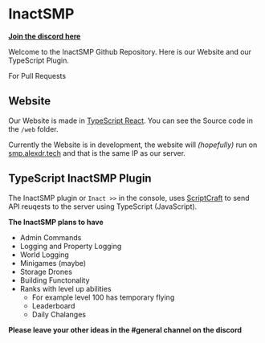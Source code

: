 # InactSMP

[__**Join the discord here**__](https://discord.gg/D2vePuPD9b)

Welcome to the InactSMP Github Repository. Here is our Website and our TypeScript Plugin. 

For Pull Requests 

## Website

Our Website is made in [TypeScript React](https://reactjs.org). You can see the Source code in the ``/web`` folder.

Currently the Website is in development, the website will *(hopefully)* run on [smp.alexdr.tech](https://smp.alexdr.tech) and that is the same IP as our server.

## TypeScript InactSMP Plugin

The InactSMP plugin or ``Inact >>`` in the console, uses [ScriptCraft](https://github.com/walterhiggins/ScriptCraft) to send API reuqests to the server using TypeScript (JavaScript).

__**The InactSMP plans to have**__

- Admin Commands
- Logging and Property Logging
- World Logging
- Minigames (maybe)
- Storage Drones
- Building Functonality
- Ranks with level up abilities
  - For example level 100 has temporary flying
  - Leaderboard
  - Daily Chalanges

**Please leave your other ideas in the #general channel on the discord**
